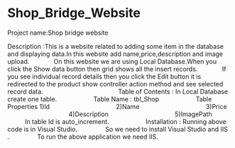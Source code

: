 # Shop_Bridge_Website
               
Project name:Shop bridge website

Description :This is a website related to adding some item in the database and displaying data.In this website add name,price,description and image upload.
             On this website we are using Local Database.When you click the Show data button then grid shows all the insert records.
             If you see individual record details then you click the Edit button it is redirected to the product show controller action method and see selected record data.
             
             
             
Table of Contents : In Local Database create one table.
                    Table Name : tbl_Shop
                    Table Properties 1)Id
                                     2)Name
                                     3)Price
                                     4)Description
                                     5)ImagePath
                    In table Id is auto_increment.
                   
Installation : Running above code is in Visual Studio.
               So we need to install Visual Studio and IIS .
               To run the above application we need IIS.
               
               
              
                                     
                                     
                                     
                    
                    


